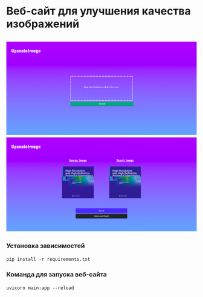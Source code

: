 # Веб-сайт для улучшения качества изображений

![image](screenshots/home.png)
![image](screenshots/result.png)
---
### Установка зависимостей
`pip install -r requirements.txt`
### Команда для запуска веб-сайта
`uvicorn main:app --reload`